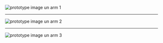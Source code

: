 ![prototype image un arm 1](https://github.com/user-attachments/assets/f3726dd7-b1a9-4826-9083-ef8a699ce3e7)
**************
![prototype image un arm 2](https://github.com/user-attachments/assets/662bee5c-cb14-46fa-824f-28391a649a15)
**************
![prototype image un arm 3](https://github.com/user-attachments/assets/80bfdb10-cfa7-4f15-82d9-b9dddb9b2496)


